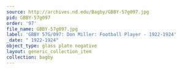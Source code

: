 ```yaml
---
source: http://archives.nd.edu/Bagby/GBBY-57g097.jpg
pid: GBBY-57g097
order: '97'
file_name: GBBY-57g097.jpg
label: 'GBBY 57G/097: Don Miller: Football Player - 1922-1924'
_date: " 1922-1924"
object_type: glass plate negative
layout: generic_collection_item
collection: bagby
---
```

